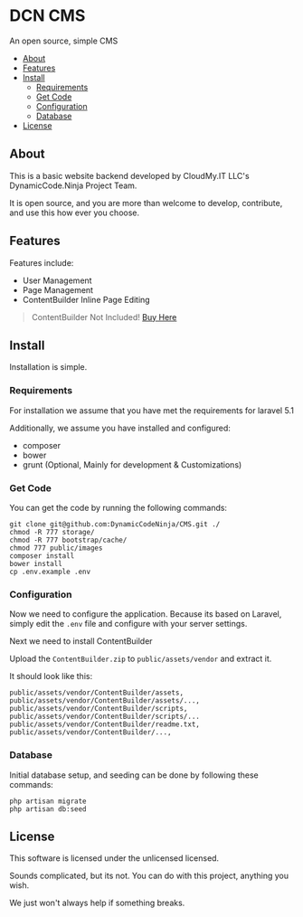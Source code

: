 # DCN CMS
An open source, simple CMS

- [About](#about)
- [Features](#features)
- [Install](#install)
    - [Requirements](#requirements)
    - [Get Code](#get-code)
    - [Configuration](#configuration)
    - [Database](#database)
- [License](#license)

## About
This is a basic website backend developed by CloudMy.IT LLC's DynamicCode.Ninja Project Team.

It is open source, and you are more than welcome to develop, contribute, and use this how ever you choose.

## Features

Features include:

- User Management
- Page Management
- ContentBuilder Inline Page Editing  
>ContentBuilder Not Included! [Buy Here](http://innovastudio.com/content-builder.aspx) 

## Install
Installation is simple.

### Requirements
For installation we assume that you have met the requirements for laravel 5.1

Additionally, we assume you have installed and configured:
- composer
- bower
- grunt (Optional, Mainly for development & Customizations)

### Get Code
You can get the code by running the following commands:

```
git clone git@github.com:DynamicCodeNinja/CMS.git ./
chmod -R 777 storage/
chmod -R 777 bootstrap/cache/
chmod 777 public/images
composer install
bower install
cp .env.example .env
```

### Configuration
Now we need to configure the application. Because its based on Laravel, simply edit the `.env` file and configure with your server settings. 

Next we need to install ContentBuilder

Upload the `ContentBuilder.zip` to `public/assets/vendor` and extract it.

It should look like this:

```
public/assets/vendor/ContentBuilder/assets,
public/assets/vendor/ContentBuilder/assets/...,
public/assets/vendor/ContentBuilder/scripts,
public/assets/vendor/ContentBuilder/scripts/...
public/assets/vendor/ContentBuilder/readme.txt,
public/assets/vendor/ContentBuilder/...,
```

### Database
Initial database setup, and seeding can be done by following these commands:

```
php artisan migrate
php artisan db:seed
```

    
## License
This software is licensed under the unlicensed licensed.

Sounds complicated, but its not. You can do with this project, anything you wish. 

We just won't always help if something breaks.